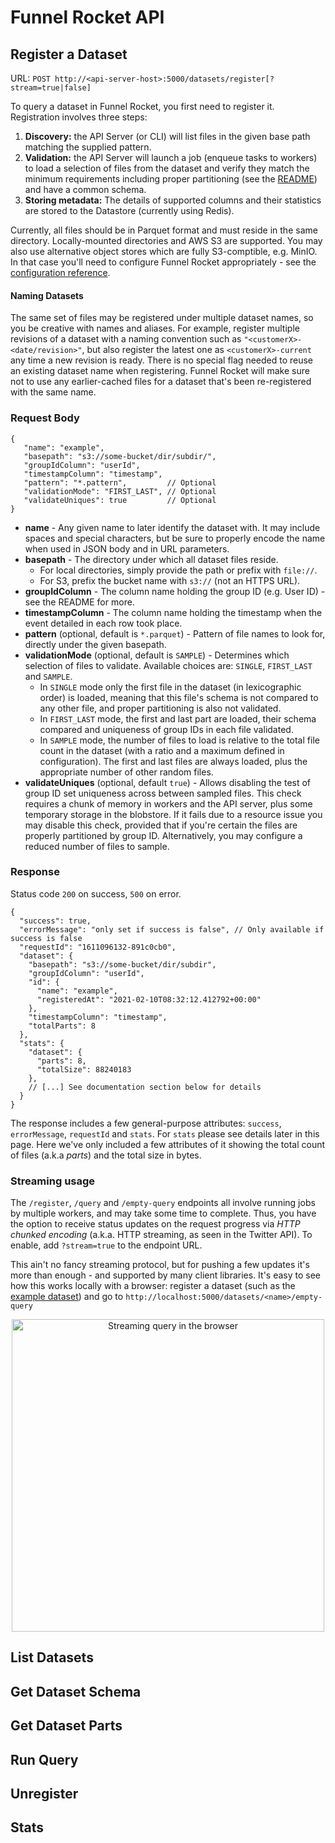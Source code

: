 # Funnel Rocket API

## Register a Dataset

URL: `POST http://<api-server-host>:5000/datasets/register[?stream=true|false]`

To query a dataset in Funnel Rocket, you first need to register it. Registration involves three steps:
1. **Discovery:** the API Server (or CLI) will list files in the given base path matching the supplied pattern.
2. **Validation:** the API Server will launch a job (enqueue tasks to workers) to load a selection of files from the dataset and verify 
   they match the minimum requirements including proper partitioning (see the [README](../README.md)) and have a common schema.
3. **Storing metadata:** The details of supported columns and their statistics are stored to the Datastore (currently using Redis).

Currently, all files should be in Parquet format and must reside in the same directory. 
Locally-mounted directories and AWS S3 are supported. You may also use alternative object stores which are fully S3-comptible, e.g. MinIO.
In that case you'll need to configure Funnel Rocket appropriately - see the [configuration reference](./operating.md).

#### Naming Datasets

The same set of files may be registered under multiple dataset names, so you be creative with names and aliases. 
For example, register multiple revisions of a dataset with a naming convention such as `"<customerX>-<date/revision>"`, 
but also register the latest one as `<customerX>-current` any time a new revision is ready. There is no special flag needed to reuse an existing dataset name
when registering. Funnel Rocket will make sure not to use any earlier-cached files for a dataset that's been re-registered with the same name.

### Request Body

```json5
{
   "name": "example",
   "basepath": "s3://some-bucket/dir/subdir/",
   "groupIdColumn": "userId",
   "timestampColumn": "timestamp",
   "pattern": "*.pattern",         // Optional
   "validationMode": "FIRST_LAST", // Optional
   "validateUniques": true         // Optional
}
```

* **name** - Any given name to later identify the dataset with. It may include spaces and special characters, but be sure to properly encode the name when used in JSON body and in URL parameters.
* **basepath** - The directory under which all dataset files reside. 
  * For local directories, simply provide the path or prefix with `file://`. 
  * For S3, prefix the bucket name with `s3://` (not an HTTPS URL).
* **groupIdColumn** - The column name holding the group ID (e.g. User ID) - see the README for more.
* **timestampColumn** - The column name holding the timestamp when the event detailed in each row took place.
* **pattern** (optional, default is `*.parquet`) - Pattern of file names to look for, directly under the given basepath.
* **validationMode** (optional, default is `SAMPLE`) - Determines which selection of files to validate. 
  Available choices are: `SINGLE`, `FIRST_LAST` and `SAMPLE`. 
  * In `SINGLE` mode only the first file in the dataset (in lexicographic order) is loaded, meaning that this file's schema is not compared to any other file, and proper partitioning is also not validated. 
  * In `FIRST_LAST` mode, the first and last part are loaded, their schema compared and uniqueness of group IDs in each file validated. 
  * In `SAMPLE` mode, the number of files to load is relative to the total file count in the dataset (with a ratio and a maximum defined in configuration). 
    The first and last files are always loaded, plus the appropriate number of other random files.
* **validateUniques** (optional, default `true`) - Allows disabling the test of group ID set uniqueness across between sampled files. 
  This check requires a chunk of memory in workers and the API server, plus some temporary storage in the blobstore. 
  If it fails due to a resource issue you may disable this check, provided that if you're certain the files are properly partitioned by group ID.
  Alternatively, you may configure a reduced number of files to sample.
  
### Response

Status code `200` on success, `500` on error.

```json5
{
  "success": true,
  "errorMessage": "only set if success is false", // Only available if success is false
  "requestId": "1611096132-891c0cb0",
  "dataset": {
    "basepath": "s3://some-bucket/dir/subdir",
    "groupIdColumn": "userId",
    "id": {
      "name": "example",
      "registeredAt": "2021-02-10T08:32:12.412792+00:00"
    },
    "timestampColumn": "timestamp",
    "totalParts": 8
  }, 
  "stats": {
    "dataset": {
      "parts": 8,
      "totalSize": 88240183
    },
    // [...] See documentation section below for details
  }
}
```

The response includes a few general-purpose attributes: `success`, `errorMessage`, `requestId` and `stats`. For `stats` 
please see details later in this page. Here we've only included a few attributes of it showing the total count of files (a.k.a *parts*) 
and the total size in bytes.

### Streaming usage

The `/register`, `/query` and `/empty-query` endpoints all involve running jobs by multiple workers, and may take some time to complete.
Thus, you have the option to receive status updates on the request progress via *HTTP chunked encoding* (a.k.a. HTTP streaming, as seen in the Twitter API). To enable, add `?stream=true` to the endpoint URL.

This ain't no fancy streaming protocol, but for pushing a few updates it's more than enough - and supported by many client libraries.
It's easy to see how this works locally with a browser: register a dataset (such as the [example dataset](./example-dataset.md)) and go to `http://localhost:5000/datasets/<name>/empty-query` 

<p align="center">
  <img alt="Streaming query in the browser" src="./streaming-query.gif" width="500">
</p>

## List Datasets

## Get Dataset Schema

## Get Dataset Parts

## Run Query

## Unregister

## Stats